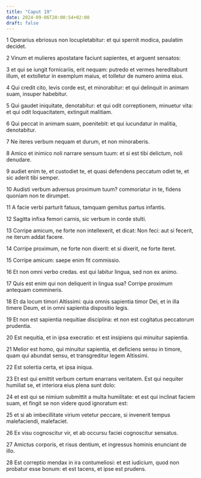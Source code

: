 ```yaml
---
title: "Caput 19"
date: 2024-09-06T20:00:54+02:00
draft: false
---
```



1 Operarius ebriosus non locupletabitur: et qui spernit modica, paulatim decidet.

2 Vinum et mulieres apostatare faciunt sapientes, et arguent sensatos:

3 et qui se iungit fornicariis, erit nequam: putredo et vermes hereditabunt illum, et extolletur in exemplum maius, et tolletur de numero anima eius.

4 Qui credit cito, levis corde est, et minorabitur: et qui delinquit in animam suam, insuper habebitur.

5 Qui gaudet iniquitate, denotabitur: et qui odit correptionem, minuetur vita: et qui odit loquacitatem, extinguit malitiam.

6 Qui peccat in animam suam, poenitebit: et qui iucundatur in malitia, denotabitur.

7 Ne iteres verbum nequam et durum, et non minoraberis.

8 Amico et inimico noli narrare sensum tuum: et si est tibi delictum, noli denudare.

9 audiet enim te, et custodiet te, et quasi defendens peccatum odiet te, et sic aderit tibi semper.

10 Audisti verbum adversus proximum tuum? commoriatur in te, fidens quoniam non te dirumpet.

11 A facie verbi parturit fatuus, tamquam gemitus partus infantis.

12 Sagitta infixa femori carnis, sic verbum in corde stulti.

13 Corripe amicum, ne forte non intellexerit, et dicat: Non feci: aut si fecerit, ne iterum addat facere.

14 Corripe proximum, ne forte non dixerit: et si dixerit, ne forte iteret.

15 Corripe amicum: saepe enim fit commissio.

16 Et non omni verbo credas. est qui labitur lingua, sed non ex animo.

17 Quis est enim qui non deliquerit in lingua sua? Corripe proximum antequam commineris.

18 Et da locum timori Altissimi: quia omnis sapientia timor Dei, et in illa timere Deum, et in omni sapientia dispositio legis.

19 Et non est sapientia nequitiae disciplina: et non est cogitatus peccatorum prudentia.

20 Est nequitia, et in ipsa execratio: et est insipiens qui minuitur sapientia.

21 Melior est homo, qui minuitur sapientia, et deficiens sensu in timore, quam qui abundat sensu, et transgreditur legem Altissimi.

22 Est solertia certa, et ipsa iniqua.

23 Et est qui emittit verbum certum enarrans veritatem. Est qui nequiter humiliat se, et interiora eius plena sunt dolo:

24 et est qui se nimium submittit a multa humilitate: et est qui inclinat faciem suam, et fingit se non videre quod ignoratum est:

25 et si ab imbecillitate virium vetetur peccare, si invenerit tempus malefaciendi, malefaciet.

26 Ex visu cognoscitur vir, et ab occursu faciei cognoscitur sensatus.

27 Amictus corporis, et risus dentium, et ingressus hominis enunciant de illo.

28 Est correptio mendax in ira contumeliosi: et est iudicium, quod non probatur esse bonum: et est tacens, et ipse est prudens.

